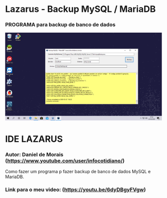 # Lazarus - Backup MySQL / MariaDB
### PROGRAMA para backup de banco de dados


![Daniel de Morais - Infocotidiano](./foto.PNG)

# IDE LAZARUS 

### Autor: Daniel de Morais (https://www.youtube.com/user/infocotidiano/)

Como fazer um programa p fazer backup de banco de dados MySQL e MariaDB.


### Link para o meu video: (https://youtu.be/6dyDBgyFVgw)
